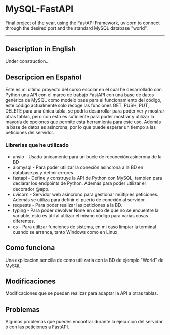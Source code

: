 # MySQL-FastAPI

Final project of the year, using the FastAPI Framework, uvicorn to connect through the desired port and the standard MySQL database "world".

---

## Description in English

Under construction...

## Descripcion en Español

Este es mi ultimo proyecto del curso escolar en el cual he desarrollado con Python una API con el marco de trabajo FastAPI con una base de datos genérica de MySQL como modelo base para el funcionamiento del código, este código actualmente solo recoge las funciones GET, PUSH, PUT, DELETE para una única tabla, se podría desarrollar para poder ver y mostrar otras tablas, pero con esto es suficiente para poder mostrar y utilizar la mayoría de opciones que permite esta herramienta para este uso. Además la base de datos es asíncrona, por lo que puede esperar un tiempo a las peticiones del servidor.

### Librerias que he utilizado

- anyio - Usado únicamente para un bucle de reconexión asíncrona de la BD
- aiomysql - Para poder utilizar la conexión asíncrona a la BD en database.py y definir errores.
- fastapi - Define y construye la API de Python con MySQL, tambien para declarar los endpoints de Python. Además para poder utilizar el decorador @app.
- uvicorn - Servidor web asíncrono para gestionar múltiples peticiones. Además se utiliza para  definir el puerto de conexión al servidor.
- requests - Para poder realizar las peticiones a la BD.
- typing - Para poder devolver None en caso de que no se encuentre la variable, esto es útil al utilizar el mismo código para varias cosas diferentes.
- os - Para utilizar funciones de sistema, en mi caso limpiar la terminal cuando se arranca, tanto Windows como en Linux.

## Como funciona
Una explicacion sencilla de como utilizarla con la BD de ejemplo "World" de MySQL.


## Modificaciones
Modificaciones que se pueden realizar para adaptar la API a otras tablas.

## Problemas
Algunos problemas que puedes encontrar durante la ejecucion del servidor o con las peticiones a FastAPI.

